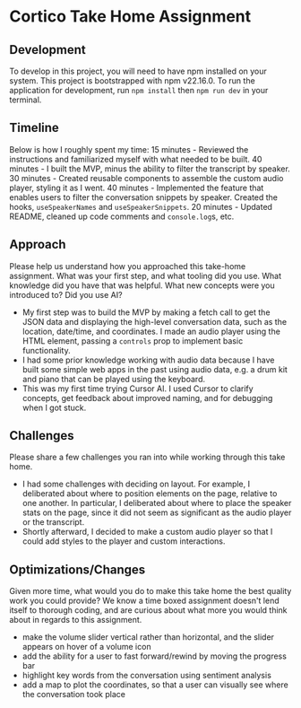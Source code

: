 # Cortico Take Home Assignment

## Development

To develop in this project, you will need to have npm installed on your system. This project is bootstrapped with npm v22.16.0. To run the application for development, run `npm install` then `npm run dev` in your terminal.

## Timeline

Below is how I roughly spent my time:
15 minutes - Reviewed the instructions and familiarized myself with what needed to be built.
40 minutes - I built the MVP, minus the ability to filter the transcript by speaker.
30 minutes - Created reusable components to assemble the custom audio player, styling it as I went.
40 minutes - Implemented the feature that enables users to filter the conversation snippets by speaker. Created the hooks, `useSpeakerNames` and `useSpeakerSnippets`.
20 minutes - Updated README, cleaned up code comments and `console.log`s, etc.

## Approach

Please help us understand how you approached this take-home assignment. What was your first step, and what tooling did you use. What knowledge did you have that was helpful. What new concepts were you introduced to? Did you use AI?

- My first step was to build the MVP by making a fetch call to get the JSON data and displaying the high-level conversation data, such as the location, date/time, and coordinates. I made an audio player using the <audio></audio> HTML element, passing a `controls` prop to implement basic functionality.
- I had some prior knowledge working with audio data because I have built some simple web apps in the past using audio data, e.g. a drum kit and piano that can be played using the keyboard.
- This was my first time trying Cursor AI. I used Cursor to clarify concepts, get feedback about improved naming, and for debugging when I got stuck.

## Challenges

Please share a few challenges you ran into while working through this take home.

- I had some challenges with deciding on layout. For example, I deliberated about where to position elements on the page, relative to one another. In particular, I deliberated about where to place the speaker stats on the page, since it did not seem as significant as the audio player or the transcript.
- Shortly afterward, I decided to make a custom audio player so that I could add styles to the player and custom interactions.

## Optimizations/Changes

Given more time, what would you do to make this take home the best quality work you could provide? We know a time boxed assignment doesn't lend itself to thorough coding, and are curious about what more you would think about in regards to this assignment.

- make the volume slider vertical rather than horizontal, and the slider appears on hover of a volume icon
- add the ability for a user to fast forward/rewind by moving the progress bar
- highlight key words from the conversation using sentiment analysis
- add a map to plot the coordinates, so that a user can visually see where the conversation took place
